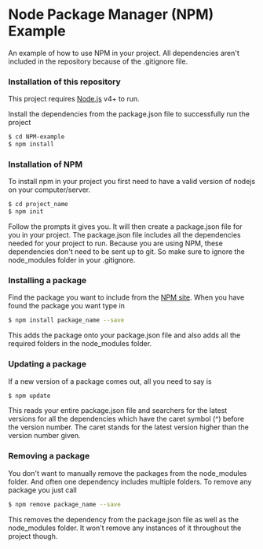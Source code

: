 # Node Package Manager (NPM) Example

An example of how to use NPM in your project.
All dependencies aren't included in the repository because of the .gitignore file.

### Installation of this repository

This project requires [Node.js](https://nodejs.org/) v4+ to run.

Install the dependencies from the package.json file to successfully run the project

```sh
$ cd NPM-example
$ npm install
```
### Installation of NPM
To install npm in your project you first need to have a valid version of nodejs on your computer/server.
```sh
$ cd project_name
$ npm init
```
Follow the prompts it gives you. It will then create a package.json file for you in your project.
The package.json file includes all the dependencies needed for your project to run. Because you are using NPM, these dependencies don't need to be sent up to git. So make sure to ignore the node_modules folder in your .gitignore.

### Installing a package
Find the package you want to include from the [NPM site](https://www.npmjs.com/).
When you have found the package you want type in
```sh
$ npm install package_name --save
```
This adds the package onto your package.json file and also adds all the required folders in the node_modules folder.

### Updating a package
If a new version of a package comes out, all you need to say is
```sh
$ npm update
```
This reads your entire package.json file and searchers for the latest versions for all the dependencies which have the caret symbol (^) before the version number. The caret stands for the latest version higher than the version number given.

### Removing a package
You don't want to manually remove the packages from the node_modules folder. And often one dependency includes multiple folders. To remove any package you just call
```sh
$ npm remove package_name --save
```
This removes the dependency from the package.json file as well as the node_modules folder. It won't remove any instances of it throughout the project though.
